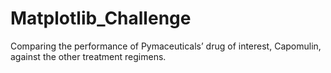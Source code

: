 # Matplotlib_Challenge
Comparing the performance of Pymaceuticals’ drug of interest, Capomulin, against the other treatment regimens.
